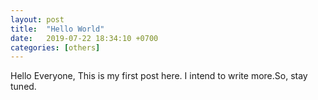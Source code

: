 ```yaml
---
layout: post
title:  "Hello World"
date:   2019-07-22 18:34:10 +0700
categories: [others] 
---
```


Hello Everyone, This is my first post here. I intend to write more.So, stay tuned. 



